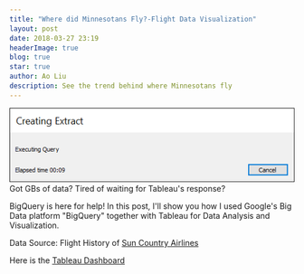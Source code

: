 ```yaml
---
title: "Where did Minnesotans Fly?-Flight Data Visualization"
layout: post
date: 2018-03-27 23:19
headerImage: true
blog: true
star: true
author: Ao Liu
description: See the trend behind where Minnesotans fly 
---
```


![Tableau Loading](https://github.com/aoliu95/aoliu95.github.io/raw/master/assets/images/tableau_loading.png)
Got GBs of data? Tired of waiting for Tableau's response? 

BigQuery is here for help! In this post, I'll show you how I used Google's Big Data platform "BigQuery" together with Tableau for Data Analysis and Visualization. 

Data Source: Flight History of [Sun Country Airlines
](https://en.wikipedia.org/wiki/Sun_Country_Airlines)

Here is the [Tableau Dashboard](https://public.tableau.com/views/sun_2/Dashboard1?:embed=y&:display_count=yes&publish=yes)



